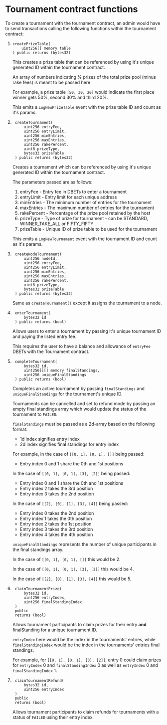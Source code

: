 # Tournament contract functions

To create a tournament with the tournament contract, an admin would have to 
send transactions calling the following functions within the tournament contract:

1.  ```
    createPrizeTable(
        uint256[] memory table
    ) public returns (bytes32)
    ```

    This creates a prize table that can be referenced by using it's unique generated ID
    within the tournament contract. 
    
    An array of numbers indicating % prizes of the total prize pool (minus rake fees)
    is meant to be passed here.
    
    For example, a prize table `[50, 30, 20]` would indicate the first place winner gets
    50%, second 30% and third 20%.
    
    This emits a `LogNewPrizeTable` event with the prize table ID and count as it's params.
    
2. ```
    createTournament(
        uint256 entryFee,
        uint256 entryLimit,
        uint256 minEntries,
        uint256 maxEntries,
        uint256 rakePercent,
        uint8 prizeType,
        bytes32 prizeTable
    ) public returns (bytes32)
   ```
   
   Creates a tournament which can be referenced by using it's unique generated ID within
   the tournament contract.
   
   The parameters passed are as follows:
   
    1. entryFee - Entry fee in DBETs to enter a tournament
    2. entryLimit - Entry limit for each unique address
    3. minEntries - The minimum number of entries for the tournament
    4. maxEntries - The maximum number of entries for the tournament
    5. rakePercent - Percentage of the prize pool retained by the host
    5. prizeType - Type of prize for tournament - can be STANDARD, WINNER_TAKE_ALL or FIFTY_FIFTY
    5. prizeTable - Unique ID of prize table to be used for the tournament
    
    This emits a `LogNewTournament` event with the tournament ID and count as it's params.
    
3. ```
    createNodeTournament(
        uint256 nodeId,
        uint256 entryFee,
        uint256 entryLimit,
        uint256 minEntries,
        uint256 maxEntries,
        uint256 rakePercent,
        uint8 prizeType,
        bytes32 prizeTable
    ) public returns (bytes32)
   ``` 
   
   Same as `createTournament()` except it assigns the tournament to a node.
   
4. ```
    enterTournament(
        bytes32 id
    ) public returns (bool)
   ```
   
   Allows users to enter a tournament by passing it's unique tournament ID and 
   paying the listed entry fee.
   
   This requires the user to have a balance and allowance of `entryFee` DBETs 
   with the Tournament contract.
   
5. ```
    completeTournament(
        bytes32 id,
        uint256[][] memory finalStandings,
        uint256 uniqueFinalStandings
    ) public returns (bool)
   ```
   
   Completes an active tournament by passing `finalStandings` and `uniqueFinalStandings`
   for the tournament's unique ID.
   
   Tournaments can be cancelled and set to refund mode by passing an empty final standings 
   array which would update the status of the tournament to `FAILED`.
   
   `finalStandings` must be passed as a 2d-array based on the following format:
   
    * 1d index signifies entry index
    * 2d index signifies final standings for entry index
    
    For example, in the case of `[[0, 1], [0, 1], []]` being passed:
    
    * Entry index 0 and 1 share the 0th and 1st positions
    
    In the case of `[[0, 1], [0, 1], [3], [2]]` being passed:
    
    * Entry index 0 and 1 share the 0th and 1st positions
    * Entry index 2 takes the 3rd position
    * Entry index 3 takes the 2nd position
    
    In the case of `[[2], [0], [1], [3], [4]]` being passed:
    
    * Entry index 0 takes the 2nd position
    * Entry index 1 takes the 0th position
    * Entry index 2 takes the 1st position
    * Entry index 3 takes the 3rd position
    * Entry index 4 takes the 4th position
    
    `uniqueFinalStandings` represents the number of unique participants
    in the final standings array.
    
    In the case of `[[0, 1], [0, 1], []]` this would be 2.
    
    In the case of `[[0, 1], [0, 1], [3], [2]]` this would be 4.
    
    In the case of `[[2], [0], [1], [3], [4]]` this would be 5.
    
6. ```
    claimTournamentPrize(
        bytes32 id,
        uint256 entryIndex,
        uint256 finalStandingIndex
    )
    public
    returns (bool)
   ```    

   Allows tournament participants to claim prizes for their entry **and** finalStanding
   for a unique tournament ID.
   
   `entryIndex` here would be the index in the tournaments' entries, while 
   `finalStandingIndex` would be the index in the tournaments' entries final standings.
   
   For example, for `[[0, 1], [0, 1], [3], [2]]`, entry 0 could claim prizes for 
   `entryIndex` 0 and `finalStandingIndex` 0 as well as `entryIndex` 0 and `finalStandingIndex` 1.
   
7. ```
    claimTournamentRefund(
        bytes32 id,
        uint256 entryIndex
    )
    public
    returns (bool)
   ```
   
   Allows tournament participants to claim refunds for tournaments with a status
   of `FAILED` using their entry index.
